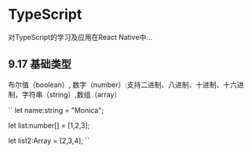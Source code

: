 # TypeScript
对TypeScript的学习及应用在React Native中...

## 9.17 基础类型
   布尔值（boolean）, 数字（number）:支持二进制、八进制、十进制、十六进制，字符串（string）,数组（array）
   
``
let name:string = "Monica";

let list:number[] = [1,2,3];

let list2:Array<number> = [2,3,4];
``
